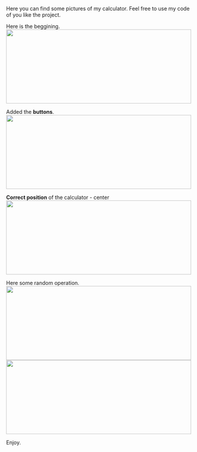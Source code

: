 Here you can find some pictures of my calculator.
Feel free to use my code of you like the project.

Here is the beggining.
<img src='BegginingOfCode.png' width= 500px; height=200px>

Added the **buttons**.
<img src='AddedBtns.png'  width= 500px; height=200px>

**Correct position** of the calculator - center
<img src='CenteredDisplay.png'  width= 500px; height=200px>

Here some random operation.
<img src='someCalcs.png'  width= 500px; height=200px>
<img src='result.png'  width= 500px; height=200px>

Enjoy.
